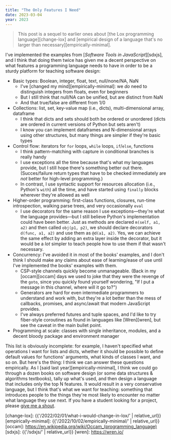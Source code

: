 ```yaml
---
title: "The Only Features I Need"
date: 2023-03-04
year: 2023
---
```


> This post is a sequel to earlier ones about [the Lox programming language][change-lox]
> and [empirical design of a language that's no larger than necessary][empirically-minimal].

I've implemented the examples from [*Software Tools in JavaScript*][sdxjs],
and I think that doing them twice has given me a decent perspective
on what features a programming language needs to have
in order to be a sturdy platform for teaching software design:

-   Basic types: Boolean, integer, float, text, null/none/NA, NaN
    -   I've [changed my mind][empirically-minimal]: we *do* need to distinguish integers from floats, even for beginners
    -   But I still think that null/NA can be unified, but are distinct from NaN
    -   And that true/false are different from 1/0
-   Collections: list, set, key-value map (i.e., dicts), multi-dimensional array, dataframe
    -   I think that dicts and sets should both be ordered or unordered (dicts are ordered in current versions of Python but sets aren't)
    -   I know you can implement dataframes and N-dimensional arrays using other structures,
        but many things are simpler if they're basic types
-   Control flow: iterators for `for` loops, `while` loops, `if`/`else`, functions
    -   I think pattern-matching with capture in conditional branches is really handy
    -   I use exceptions all the time because that's what my languages provide,
        but I still hope there's something better out there.
        (Succes/failure return types that have to be checked immediately are *not* better for high-level programming.)
    -   In contrast,
        I use syntactic support for resources allocation (i.e., Python's `with`) all the time,
        and have started using `finally` blocks wherever they're allowed as well
-   Higher-order programming: first-class functions, closures, run-time introspection, walking parse trees, and very occasionally `eval`
    -   I use decorators for the same reason I use exceptions—they're what the language provides—but
        I still believe Python's implementation could have been better.
        Just as methods are declared `m(self, a1, a2)` and then called `obj(p1, p2)`,
        we should declare decorators `d(func, a1, a2)` and use them as `@d(a1, a2)`.
        Yes, we can achieve the same effect by adding an extra layer inside the decorator,
        but it would be a _lot_ simpler to teach people how to use them if that wasn't necessary.
-   Concurrency: I've avoided it in most of the books' examples,
    and I don't think I should make any claims about ease of learning/ease of use
    until I've implemented the books' examples with them.
    -   CSP-style channels quickly become unmanageable.
        (Back in my [occam][occam] days we used to joke that they were the revenge of the `goto`,
        since you quickly found yourself wondering,
        "If I put a message in this channel, where will it go to?")
    -   Generators are hard for even intermediate programmers to understand and work with,
        but they're a lot better than the mess of callbacks, promises, and async/await that modern JavaScript provides.
    -   I've always preferred futures and tuple spaces,
        and I'd like to try fiber-style coroutines as found in languages like [Wren][wren],
        but see the caveat in the main bullet point.
-   Programming at scale: classes with single inheritance, modules, and a decent bloody package and environment manager

This list is obviously incomplete:
for example,
I haven't specified what operations I want for lists and dicts,
whether it should be possible to define default values for functions' arguments,
what kinds of classes I want,
and so on.
But here's the thing:
I think we can answer these questions empirically.
As I [said last year][empirically-minimal],
I think we could go through a dozen books on software design
(or some data structures & algorithms textbooks),
tally up what's used,
and then design a language that includes only the top N features.
It would result in a very conservative language,
but I think that's what we want for teaching:
something that introduces people to the things they're most likely to encounter
no matter what language they use next.
If you have a student looking for a project,
please [give me a shout](mailto:{{site.author.email}}).

[change-lox]: {{'/2022/02/01/what-i-would-change-in-lox/' | relative_url}}
[empirically-minimal]: {{'/2022/10/02/empirically-minimal/' | relative_url}}
[occam]: https://en.wikipedia.org/wiki/Occam_(programming_language)
[sdxjs]: {{'/sdxjs/' | relative_url}}
[wren]: https://wren.io/
